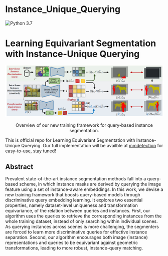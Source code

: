 # Instance_Unique_Querying
<!-- [![NVIDIA Source Code License](https://img.shields.io/badge/license-NSCL-blue.svg)](https://github.com/NVlabs/SegFormer/blob/master/LICENSE) -->
![Python 3.7](https://img.shields.io/badge/python-3.7-green.svg)

# Learning Equivariant Segmentation with Instance-Unique Querying

<!-- ![image](resources/image.png) -->
<div align="center">
  <img src="./resources/Architecture.png">
</div>
<p align="center">
  Overview of our new training framework for query-based instance segmentation.
</p>

This is official repo for Learning Equivariant Segmentation with Instance-Unique Querying. Our full implementation will be availble at [mmdetection](https://github.com/open-mmlab/mmdetection) for easy-to-use, stay tuned!

## Abstract
Prevalent state-of-the-art instance segmentation methods fall into a query-based scheme, in which instance masks are derived by querying the image feature using a set of instance-aware embeddings. In this work, we devise a new training framework that boosts query-based models through discriminative query embedding learning. It explores two essential properties, namely dataset-level uniqueness and transformation equivariance, of the relation between queries and instances. First, our algorithm uses the queries to retrieve the corresponding instances from the whole training dataset, instead of only searching within individual scenes. As querying instances across scenes is more challenging, the segmenters are forced to learn more discriminative queries for effective instance separation. Second, our algorithm encourages both image (instance) representations and queries to be equivariant against geometric transformations, leading to more robust, instance-query matching. 

